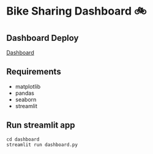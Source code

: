 # Bike Sharing Dashboard 🚲

## Dashboard Deploy
[Dashboard](https://wahyunirosyidah-bike-sharing-dashboard.streamlit.app/)

## Requirements
- matplotlib
- pandas
- seaborn
- streamlit
  
## Run streamlit app
```
cd dashboard
streamlit run dashboard.py
```
